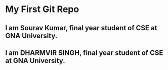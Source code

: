 # My First Git Repo
## I am Sourav Kumar, final year student of CSE at GNA University.
## I am DHARMVIR SINGH, final year student of CSE at GNA University.
